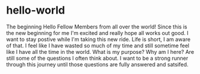 # hello-world
The beginning
Hello Fellow Members from all over the world! Since this is the new beginning for me I'm excited and really hope all works out good.  I want to stay postive while I'm taking this new ride.  Life is short, I am aware of that. I feel like I have wasted so much of my time and still sometime feel like I have all the time in the world.  What is my purpose? Why am I here? Are still some of the questions I often think about. I want to be a strong runner through this journey until those questions are fully answered and satsifed. 
